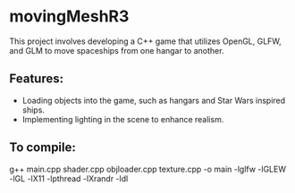 # movingMeshR3

This project involves developing a C++ game that utilizes OpenGL, GLFW, and GLM to move spaceships from one hangar to another.

## Features:
* Loading objects into the game, such as hangars and Star Wars inspired ships.
* Implementing lighting in the scene to enhance realism.


## To compile:
  g++ main.cpp shader.cpp objloader.cpp texture.cpp -o main -lglfw -lGLEW -lGL -lX11 -lpthread -lXrandr -ldl
